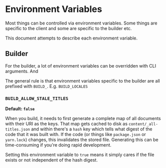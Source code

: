 # Environment Variables

Most things can be controlled via environment variables. Some things are
specific to the client and some are specific to the builder etc.

This document attempts to describe each environment variable.

## Builder

For the builder, a lot of environment variables can be overridden with
CLI arguments. And

The general rule is that environment variables specific to the builder are
all prefixed with `BUILD_`. E.g. `BUILD_LOCALES`

### `BUILD_ALLOW_STALE_TITLES`

**Default: `false`**

When you build, it needs to first generate a complete map of all documents
with their URI as the keys. That map gets cached to disk as
`content/_all-titles.json` and within there's a `hash` key which tells
what digest of the code that it was built with. If the code (or
things like `package.json` or `yarn.lock`) changes, this invalidates
the stored file.
Generating this can be time-consuming if you're doing rapid development.

Setting this environment variable to `true` means it simply cares if
the file exists or not independent of the hash digest.
